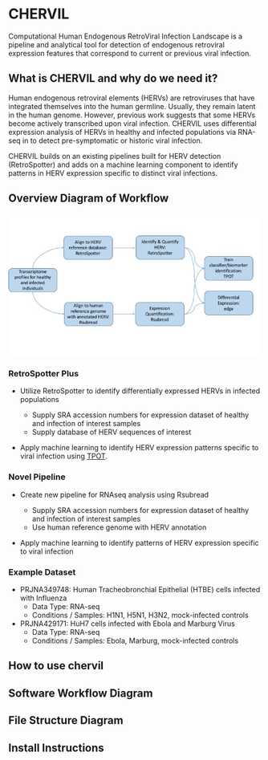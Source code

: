 # CHERVIL
Computational Human Endogenous RetroViral Infection Landscape is a pipeline and analytical tool for detection of endogenous retroviral expression features that correspond to current or previous viral infection.

## What is CHERVIL and why do we need it?
Human endogenous retroviral elements (HERVs) are retroviruses that have integrated themselves into the human germline. Usually, they remain latent in the human genome. However, previous work suggests that some HERVs become actively transcribed upon viral infection. CHERVIL uses differential expression analysis of HERVs in healthy and infected populations via RNA-seq in  to detect pre-symptomatic or historic viral infection.

CHERVIL builds on an existing pipelines built for HERV detection (RetroSpotter) and adds on a machine learning component to identify patterns in HERV expression specific to distinct viral infections.

## Overview Diagram of Workflow

![image](erv_workflow.jpeg)

### RetroSpotter Plus
* Utilize RetroSpotter to identify differentially expressed HERVs in infected populations
    + Supply SRA accession numbers for expression dataset of healthy and infection of interest samples
    + Supply database of HERV sequences of interest

* Apply machine learning to identify HERV expression patterns specific to viral infection using [TPOT](https://github.com/EpistasisLab/tpot).

### Novel Pipeline
* Create new pipeline for RNAseq analysis using Rsubread
    + Supply SRA accession numbers for expression dataset of healthy and infection of interest samples
    + Use human reference genome with HERV annotation

* Apply machine learning to identify patterns of HERV expression specific to viral infection

### Example Dataset
* PRJNA349748: Human Tracheobronchial Epithelial (HTBE) cells infected with Influenza
    + Data Type: RNA-seq
    + Conditions / Samples: H1N1, H5N1, H3N2, mock-infected controls
* PRJNA429171: HuH7 cells infected with Ebola and Marburg Virus
    + Data Type: RNA-seq
    + Conditions / Samples: Ebola, Marburg, mock-infected controls

## How to use chervil

## Software Workflow Diagram

## File Structure Diagram

## Install Instructions
